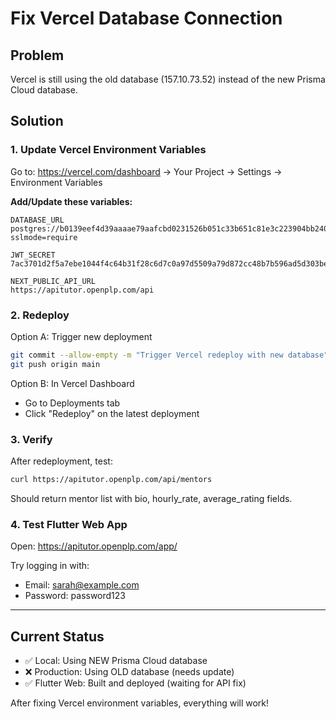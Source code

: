 # Fix Vercel Database Connection

## Problem
Vercel is still using the old database (157.10.73.52) instead of the new Prisma Cloud database.

## Solution

### 1. Update Vercel Environment Variables

Go to: https://vercel.com/dashboard → Your Project → Settings → Environment Variables

**Add/Update these variables:**

```
DATABASE_URL
postgres://b0139eef4d39aaaae79aafcbd0231526b051c33b651c81e3c223904bb24086e7:sk_HUFSD9xQzdHrBqSOBYfzc@db.prisma.io:5432/postgres?sslmode=require

JWT_SECRET
7ac3701d2f5a7ebe1044f4c64b31f28c6d7c0a97d5509a79d872cc48b7b596ad5d303beb6a3b930ccbac6b1b67a67bcf83c487dc23a510114134fb93add22848

NEXT_PUBLIC_API_URL
https://apitutor.openplp.com/api
```

### 2. Redeploy

Option A: Trigger new deployment
```bash
git commit --allow-empty -m "Trigger Vercel redeploy with new database"
git push origin main
```

Option B: In Vercel Dashboard
- Go to Deployments tab
- Click "Redeploy" on the latest deployment

### 3. Verify

After redeployment, test:
```bash
curl https://apitutor.openplp.com/api/mentors
```

Should return mentor list with bio, hourly_rate, average_rating fields.

### 4. Test Flutter Web App

Open: https://apitutor.openplp.com/app/

Try logging in with:
- Email: sarah@example.com
- Password: password123

---

## Current Status

- ✅ Local: Using NEW Prisma Cloud database
- ❌ Production: Using OLD database (needs update)
- ✅ Flutter Web: Built and deployed (waiting for API fix)

After fixing Vercel environment variables, everything will work!
